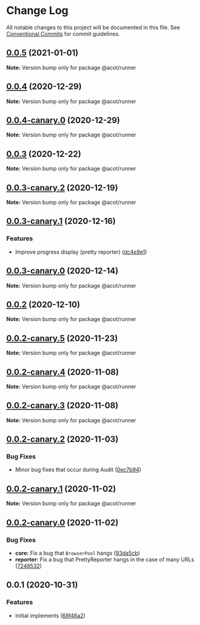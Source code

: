 # Change Log

All notable changes to this project will be documented in this file.
See [Conventional Commits](https://conventionalcommits.org) for commit guidelines.

## [0.0.5](https://github.com/acot-a11y/acot/compare/@acot/runner@0.0.4...@acot/runner@0.0.5) (2021-01-01)

**Note:** Version bump only for package @acot/runner

## [0.0.4](https://github.com/acot-a11y/acot/compare/@acot/runner@0.0.4-canary.0...@acot/runner@0.0.4) (2020-12-29)

**Note:** Version bump only for package @acot/runner

## [0.0.4-canary.0](https://github.com/acot-a11y/acot/compare/@acot/runner@0.0.3...@acot/runner@0.0.4-canary.0) (2020-12-29)

**Note:** Version bump only for package @acot/runner

## [0.0.3](https://github.com/acot-a11y/acot/compare/@acot/runner@0.0.3-canary.2...@acot/runner@0.0.3) (2020-12-22)

**Note:** Version bump only for package @acot/runner

## [0.0.3-canary.2](https://github.com/acot-a11y/acot/compare/@acot/runner@0.0.3-canary.1...@acot/runner@0.0.3-canary.2) (2020-12-19)

**Note:** Version bump only for package @acot/runner

## [0.0.3-canary.1](https://github.com/acot-a11y/acot/compare/@acot/runner@0.0.3-canary.0...@acot/runner@0.0.3-canary.1) (2020-12-16)

### Features

- Improve progress display (pretty reporter) ([dc4e9e1](https://github.com/acot-a11y/acot/commit/dc4e9e1655408a499619a690798e06ef439844be))

## [0.0.3-canary.0](https://github.com/acot-a11y/acot/compare/@acot/runner@0.0.2...@acot/runner@0.0.3-canary.0) (2020-12-14)

**Note:** Version bump only for package @acot/runner

## [0.0.2](https://github.com/acot-a11y/acot/compare/@acot/runner@0.0.2-canary.5...@acot/runner@0.0.2) (2020-12-10)

**Note:** Version bump only for package @acot/runner

## [0.0.2-canary.5](https://github.com/acot-a11y/acot/compare/@acot/runner@0.0.2-canary.4...@acot/runner@0.0.2-canary.5) (2020-11-23)

**Note:** Version bump only for package @acot/runner

## [0.0.2-canary.4](https://github.com/acot-a11y/acot/compare/@acot/runner@0.0.2-canary.3...@acot/runner@0.0.2-canary.4) (2020-11-08)

**Note:** Version bump only for package @acot/runner

## [0.0.2-canary.3](https://github.com/acot-a11y/acot/compare/@acot/runner@0.0.2-canary.2...@acot/runner@0.0.2-canary.3) (2020-11-08)

**Note:** Version bump only for package @acot/runner

## [0.0.2-canary.2](https://github.com/acot-a11y/acot/compare/@acot/runner@0.0.2-canary.1...@acot/runner@0.0.2-canary.2) (2020-11-03)

### Bug Fixes

- Minor bug fixes that occur during Audit ([0ec7b94](https://github.com/acot-a11y/acot/commit/0ec7b94e8f885cb45aae351d0279033367b8d94c))

## [0.0.2-canary.1](https://github.com/acot-a11y/acot/compare/@acot/runner@0.0.2-canary.0...@acot/runner@0.0.2-canary.1) (2020-11-02)

**Note:** Version bump only for package @acot/runner

## [0.0.2-canary.0](https://github.com/acot-a11y/acot/compare/@acot/runner@0.0.1...@acot/runner@0.0.2-canary.0) (2020-11-02)

### Bug Fixes

- **core:** Fix a bug that `BrowserPool` hangs ([93da5cb](https://github.com/acot-a11y/acot/commit/93da5cbdf28508e4e3cf95983bf710d1675ff3da))
- **reporter:** Fix a bug that PrettyReporter hangs in the case of many URLs ([7248532](https://github.com/acot-a11y/acot/commit/7248532c0380a0483a537c124173f2191027dd54))

## 0.0.1 (2020-10-31)

### Features

- Initial implements ([68f46a2](https://github.com/acot-a11y/acot/commit/68f46a250de7793795678ece40d23d927ddd075c))
